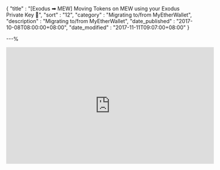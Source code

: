 {
"title"       : "[Exodus ➡ MEW] Moving Tokens on MEW using your Exodus Private Key 🎥",
"sort"        : "12",
"category"    : "Migrating to/from MyEtherWallet",
"description" : "Migrating to/from MyEtherWallet",
"date_published" : "2017-10-08T08:00:00+08:00",
"date_modified"  : "2017-11-11T09:07:00+08:00"
}

---%


<div class="video__wrapper">
<iframe width="560" height="315" src="https://www.youtube.com/embed/rmy0qWPVqRc" frameborder="0" allowfullscreen></iframe>
</div>
